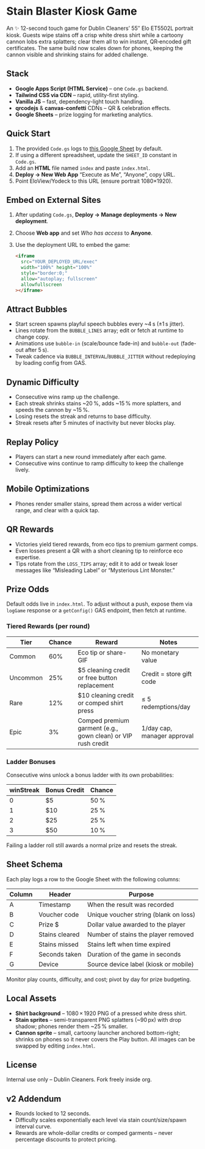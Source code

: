 # Stain Blaster Kiosk Game

An ✨ 12-second touch game for Dublin Cleaners’ 55″ Elo ET5502L portrait kiosk. Guests wipe stains off a crisp white dress shirt while a cartoony cannon lobs extra splatters; clear them all to win instant, QR‑encoded gift certificates. The same build now scales down for phones, keeping the cannon visible and shrinking stains for added challenge.

## Stack
* **Google Apps Script (HTML Service)** – one `Code.gs` backend.
* **Tailwind CSS via CDN** – rapid, utility-first styling.
* **Vanilla JS** – fast, dependency-light touch handling.
* **qrcodejs** & **canvas-confetti** CDNs – QR & celebration effects.
* **Google Sheets** – prize logging for marketing analytics.

## Quick Start
1. The provided `Code.gs` logs to [this Google Sheet](https://docs.google.com/spreadsheets/d/17k6TfJeAERydKa0L0vAXRp6y0q3zckB35dFv9qfDQ6g/edit) by default.
2. If using a different spreadsheet, update the `SHEET_ID` constant in `Code.gs`.
3. Add an **HTML** file named `index` and paste `index.html`.
4. **Deploy → New Web App** “Execute as Me”, “Anyone”, copy URL.
5. Point EloView/Yodeck to this URL (ensure portrait 1080×1920).

## Embed on External Sites
1. After updating `Code.gs`, **Deploy → Manage deployments → New deployment**.
2. Choose **Web app** and set *Who has access* to **Anyone**.
3. Use the deployment URL to embed the game:

   ```html
   <iframe
     src="YOUR_DEPLOYED_URL/exec"
     width="100%" height="100%"
     style="border:0;"
     allow="autoplay; fullscreen"
     allowfullscreen
   ></iframe>
   ```

## Attract Bubbles
* Start screen spawns playful speech bubbles every ~4 s (±1 s jitter).
* Lines rotate from the `BUBBLE_LINES` array; edit or fetch at runtime to change copy.
* Animations use `bubble-in` (scale/bounce fade-in) and `bubble-out` (fade-out after 5 s).
* Tweak cadence via `BUBBLE_INTERVAL`/`BUBBLE_JITTER` without redeploying by loading config from GAS.

## Dynamic Difficulty
* Consecutive wins ramp up the challenge.
* Each streak shrinks stains ~20 %, adds ~15 % more splatters, and speeds the cannon by ~15 %.
* Losing resets the streak and returns to base difficulty.
* Streak resets after 5 minutes of inactivity but never blocks play.

## Replay Policy
* Players can start a new round immediately after each game.
* Consecutive wins continue to ramp difficulty to keep the challenge lively.

## Mobile Optimizations
* Phones render smaller stains, spread them across a wider vertical range, and clear with a quick tap.

## QR Rewards
* Victories yield tiered rewards, from eco tips to premium garment comps.
* Even losses present a QR with a short cleaning tip to reinforce eco expertise.
* Tips rotate from the `LOSS_TIPS` array; edit it to add or tweak loser messages like “Misleading Label” or “Mysterious Lint Monster.”

## Prize Odds
Default odds live in `index.html`. To adjust without a push, expose them via `logGame` response or a `getConfig()` GAS endpoint, then fetch at runtime.

### Tiered Rewards (per round)
| Tier | Chance | Reward | Notes |
|------|--------|--------|-------|
| Common | 60% | Eco tip or share-GIF | No monetary value |
| Uncommon | 25% | $5 cleaning credit or free button replacement | Credit = store gift code |
| Rare | 12% | $10 cleaning credit or comped shirt press | ≤ 5 redemptions/day |
| Epic | 3% | Comped premium garment (e.g., gown clean) or VIP rush credit | 1/day cap, manager approval |

### Ladder Bonuses
Consecutive wins unlock a bonus ladder with its own probabilities:

| winStreak | Bonus Credit | Chance |
|-----------|--------------|-------|
| 0         | $5           | 50 %  |
| 1         | $10          | 25 %  |
| 2         | $25          | 25 %  |
| 3         | $50          | 10 %  |

Failing a ladder roll still awards a normal prize and resets the streak.

## Sheet Schema
Each play logs a row to the Google Sheet with the following columns:

| Column | Header         | Purpose                                 |
| ------ | -------------- | --------------------------------------- |
| A      | Timestamp      | When the result was recorded            |
| B      | Voucher code   | Unique voucher string (blank on loss)   |
| C      | Prize $        | Dollar value awarded to the player      |
| D      | Stains cleared | Number of stains the player removed     |
| E      | Stains missed  | Stains left when time expired           |
| F      | Seconds taken  | Duration of the game in seconds         |
| G      | Device         | Source device label (kiosk or mobile)   |

Monitor play counts, difficulty, and cost; pivot by day for prize budgeting.

## Local Assets
* **Shirt background** – 1080 × 1920 PNG of a pressed white dress shirt.
* **Stain sprites** – semi-transparent PNG splatters (~90 px) with drop shadow; phones render them ~25 % smaller.
* **Cannon sprite** – small, cartoony launcher anchored bottom-right; shrinks on phones so it never covers the Play button.
All images can be swapped by editing `index.html`.

## License
Internal use only – Dublin Cleaners. Fork freely inside org.

## v2 Addendum
* Rounds locked to 12 seconds.
* Difficulty scales exponentially each level via stain count/size/spawn interval curve.
* Rewards are whole-dollar credits or comped garments – never percentage discounts to protect pricing.
